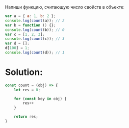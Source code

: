 Напиши функцию, считающую число свойств в объекте:
```javascript
var a = { a: 1, b: 2 };
console.log(count(a)); // 2
var b = function () {};
console.log(count(b)); // 0
var c = [1, 2, 3];
console.log(count(c)); // 3
var d = [];
d[100] = 1;
console.log(count(d)); // 1
```

# Solution:
```javascript
const count = (obj) => {
	let res = 0;

	for (const key in obj) {
		res++
	}

	return res;
}
```
